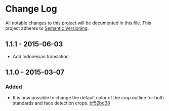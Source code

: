 # Change Log

All notable changes to this project will be documented in this file. This project adheres to
[Semantic Versioning](http://semver.org/).


## 1.1.1 - 2015-06-03

* Add Indonesian translation.


## 1.1.0 - 2015-03-07

### Added

* It is now possible to change the default color of the crop outline for both standards and face
  detection crops. [bf52bd38](https://github.com/lvillani/android-cropimage/commit/bf52bd3866be669d071b02e024073ade0d53e261)
